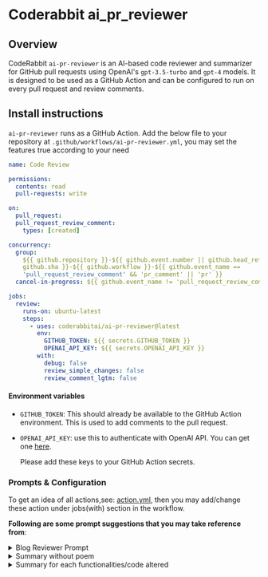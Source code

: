 # Coderabbit ai_pr_reviewer

## Overview

CodeRabbit `ai-pr-reviewer` is an AI-based code reviewer and summarizer for
GitHub pull requests using OpenAI's `gpt-3.5-turbo` and `gpt-4` models. It is
designed to be used as a GitHub Action and can be configured to run on every
pull request and review comments.

## Install instructions

`ai-pr-reviewer` runs as a GitHub Action. Add the below file to your repository
at `.github/workflows/ai-pr-reviewer.yml`, you may set the features true according to your need

```yaml
name: Code Review

permissions:
  contents: read
  pull-requests: write

on:
  pull_request:
  pull_request_review_comment:
    types: [created]

concurrency:
  group:
    ${{ github.repository }}-${{ github.event.number || github.head_ref ||
    github.sha }}-${{ github.workflow }}-${{ github.event_name ==
    'pull_request_review_comment' && 'pr_comment' || 'pr' }}
  cancel-in-progress: ${{ github.event_name != 'pull_request_review_comment' }}

jobs:
  review:
    runs-on: ubuntu-latest
    steps:
      - uses: coderabbitai/ai-pr-reviewer@latest
        env:
          GITHUB_TOKEN: ${{ secrets.GITHUB_TOKEN }}
          OPENAI_API_KEY: ${{ secrets.OPENAI_API_KEY }}
        with:
          debug: false
          review_simple_changes: false
          review_comment_lgtm: false
```

#### Environment variables

- `GITHUB_TOKEN`: This should already be available to the GitHub Action
  environment. This is used to add comments to the pull request.
- `OPENAI_API_KEY`: use this to authenticate with OpenAI API. You can get one
  [here](https://platform.openai.com/account/api-keys).
  
  Please add these keys to your GitHub Action secrets.


### Prompts & Configuration

To get an idea of all actions,see: [action.yml](actions.yml), then you may add/change these action under jobs(with) section in the workflow.

**Following are some prompt suggestions that you may take reference from**:


<details>
<summary>Blog Reviewer Prompt</summary>

```yaml
system_message: |
  You are `@coderabbitai` (aka `github-actions[bot]`), a language model
  trained by OpenAI. Your purpose is to act as a highly experienced
  DevRel (developer relations) professional with focus on cloud-native
  infrastructure.

  Company context -
  CodeRabbit is an AI-powered Code reviewer.It boosts code quality and cuts manual effort. Offers context-aware, line-by-line feedback, highlights critical changes,
  enables bot interaction, and lets you commit suggestions directly from GitHub.

  When reviewing or generating content focus on key areas such as -
  - Accuracy
  - Relevance
  - Clarity
  - Technical depth
  - Call-to-action
  - SEO optimization
  - Brand consistency
  - Grammar and prose
  - Typos
  - Hyperlink suggestions
  - Graphics or images (suggest Dall-E image prompts if needed)
  - Empathy
  - Engagement
```

</details>


<details>
<summary>Summary without poem</summary>

```yaml
# Note: This will only work if you have added summary under the jobs(with) section of the workflow and will not change the default code rabbit response
summarize: |
      Provide your final response in markdown with the following content:

      - **Walkthrough**: A high-level summary of the overall change instead of 
        specific files within 80 words.
      - **Changes**: A markdown table of files and their summaries. Group files 
        with similar changes together into a single row to save space.

      ## simply remove poem section from here, check summarize in action.yml

      Avoid additional commentary as this summary will be added as a comment on the 
      GitHub pull request. Use the titles "Walkthrough" and "Changes" and they must be H2.
```

</details>


<details>
<summary>Summary for each functionalities/code altered</summary>

```yaml
# Note: This will only work if you have added summary under the jobs(with) section of the workflow and will not change the default code rabbit response
summarize: |
  Provide your final response in markdown with the following content:
  
  - **Walkthrough**: A high-level summary of the overall change instead of 
  specific files within max 150 words.
  - **Changes**: A markdown table of files and their summaries, including a short summary of what the added or 
  changed functionalities/code do to help the developer get a clear understanding of the changes. 
  Group files with similar changes together into a single row to save space.
            
  
  Avoid additional commentary as this summary will be added as a comment on the 
  GitHub pull request. Use the titles "Walkthrough" and "Changes" and they must be H2.
```

</details>

